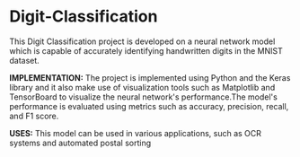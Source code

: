 # Digit-Classification
This Digit Classification project is developed on a neural network model which is capable of accurately identifying handwritten digits in the MNIST dataset.

**IMPLEMENTATION:**
The project is implemented using Python and the Keras library and it also make use of visualization tools such as Matplotlib and TensorBoard to visualize the neural network's performance.The model's performance is evaluated using metrics such as accuracy, precision, recall, and F1 score.

**USES:**
This model can be used in various applications, such as OCR systems and automated postal sorting

